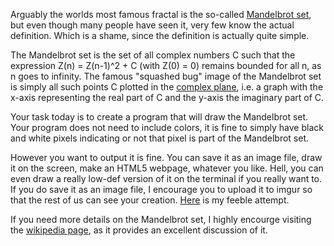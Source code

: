 Arguably the worlds most famous fractal is the so-called [Mandelbrot set](http://en.wikipedia.org/wiki/Mandelbrot_set), but even though many people have seen it, very few know the actual definition. Which is a shame, since the definition is actually quite simple.

The Mandelbrot set is the set of all complex numbers C such that the expression Z(n) = Z(n-1)^2 + C (with Z(0) = 0) remains bounded for all n, as n goes to infinity. The famous "squashed bug" image of the Mandelbrot set is simply all such points C plotted in the [complex plane](http://en.wikipedia.org/wiki/Complex_plane), i.e. a graph with the x-axis representing the real part of C and the y-axis the imaginary part of C. 

Your task today is to create a program that will draw the Mandelbrot set. Your program does not need to include colors, it is fine to simply have black and white pixels indicating or not that pixel is part of the Mandelbrot set.

However you want to output it is fine. You can save it as an image file, draw it on the screen, make an HTML5 webpage, whatever you like. Hell, you can even draw a really low-def version of it on the terminal if you really want to. If you do save it as an image file, I encourage you to upload it to imgur so that the rest of us can see your creation. [Here](http://imgur.com/MQl8y) is my feeble attempt. 

If you need more details on the Mandelbrot set, I highly encourge visiting the [wikipedia page](http://en.wikipedia.org/wiki/Mandelbrot_set), as it provides an excellent discussion of it. 